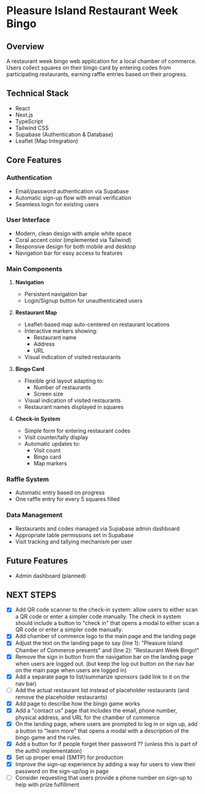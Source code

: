 # Pleasure Island Restaurant Week Bingo

## Overview
A restaurant week bingo web application for a local chamber of commerce. Users collect squares on their bingo card by entering codes from participating restaurants, earning raffle entries based on their progress.

## Technical Stack
- React
- Next.js
- TypeScript
- Tailwind CSS
- Supabase (Authentication & Database)
- Leaflet (Map Integration)

## Core Features

### Authentication
- Email/password authentication via Supabase
- Automatic sign-up flow with email verification
- Seamless login for existing users

### User Interface
- Modern, clean design with ample white space
- Coral accent color (implemented via Tailwind)
- Responsive design for both mobile and desktop
- Navigation bar for easy access to features

### Main Components
1. **Navigation**
   - Persistent navigation bar
   - Login/Signup button for unauthenticated users

2. **Restaurant Map**
   - Leaflet-based map auto-centered on restaurant locations
   - Interactive markers showing:
     - Restaurant name
     - Address
     - URL
   - Visual indication of visited restaurants

3. **Bingo Card**
   - Flexible grid layout adapting to:
     - Number of restaurants
     - Screen size
   - Visual indication of visited restaurants
   - Restaurant names displayed in squares

4. **Check-in System**
   - Simple form for entering restaurant codes
   - Visit counter/tally display
   - Automatic updates to:
     - Visit count
     - Bingo card
     - Map markers

### Raffle System
- Automatic entry based on progress
- One raffle entry for every 5 squares filled

### Data Management
- Restaurants and codes managed via Supabase admin dashboard
- Appropriate table permissions set in Supabase
- Visit tracking and tallying mechanism per user

## Future Features
- Admin dashboard (planned)


## NEXT STEPS
- [x] Add QR code scanner to the check-in system: allow users to either scan a QR code or enter a simpler code manually. The check in system should include a button to "check in" that opens a modal to either scan a QR code or enter a simpler code manually.
- [x] Add chamber of commerce logo to the main page and the landing page
- [x] Adjust the text on the landing page to say (line 1): "Pleasure Island Chamber of Commerce presents" and (line 2): "Restaurant Week Bingo!"
- [x] Remove the sign in button from the navigation bar on the landing page when users are logged out. (but keep the log out button on the nav bar on the main page when users are logged in)
- [x] Add a separate page to list/summarize sponsors (add link to it on the nav bar)
- [ ] Add the actual restaurant list instead of placeholder restaurants (and remove the placeholder restaurants)
- [x] Add page to describe how the bingo game works
- [x] Add a "contact us" page that includes the email, phone number, physical address, and URL for the chamber of commerce
- [x] On the landing page, where users are prompted to log in or sign up, add a button to "learn more" that opens a modal with a description of the bingo game and the rules.
- [x] Add a button for if people forget their password ?? (unless this is part of the auth0 implementation)
- [X] Set up proper email (SMTP) for production
- [x] Improve the sign-up experience by adding a way for users to view their password on the sign-up/log in page
- [ ] Consider requesting that users provide a phone number on sign-up to help with prize fulfillment
